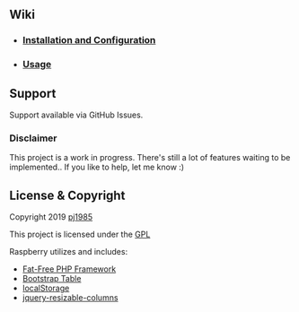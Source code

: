 
## Wiki

- ### [Installation and Configuration](https://github.com/pj1985/rberry/wiki/Get-Started) ###
- ### [Usage](https://github.com/pj1985/rberry/wiki/Get-Started#usage) ###

## Support
Support available via GitHub Issues. 

### Disclaimer
This project is a work in progress. There's still a lot of features waiting to be implemented.. If you like to help, let me know :)

## License & Copyright
Copyright 2019 [pj1985](https://github.com/pj1985)

This project is licensed under the [GPL](http://www.gnu.org/licenses/gpl.txt)

Raspberry utilizes and includes: 
 - [Fat-Free PHP Framework](https://fatfreeframework.com)
 - [Bootstrap Table ](https://github.com/wenzhixin/bootstrap-table)
 - [localStorage](https://github.com/jaywcjlove/store.js)
 - [jquery-resizable-columns](https://github.com/dobtco/jquery-resizable-columns)
